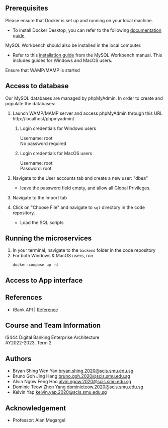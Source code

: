## Prerequisites

Please ensure that Docker is set up and running on your local machine.

- To install Docker Desktop, you can refer to the following [documentation guide](https://docs.google.com/document/d/1hSqhVbgbclf-eOvBx5BQhaTJHxbUSUN4wZTrLNUMyUk/edit#heading=h.xz50kzoisdio)

MySQL Workbench should also be installed in the local computer.

- Refer to this [installation guide](https://dev.mysql.com/doc/workbench/en/wb-installing.html) from the MySQL Workbench manual. This includes guides for Windows and MacOS users.

Ensure that WAMP/MAMP is started

## Access to database

Our MySQL databases are managed by phpMyAdmin. In order to create and populate the databases:

1.  Launch WAMP/MAMP server and access phpMyAdmin through this URL http://localhost/phpmyadmin/

    1. Login credentials for Windows users

       Username: root<br>
       No password required<br>

    2. Login credentials for MacOS users

       Username: root<br>
       Password: root<br>

2.  Navigate to the User accounts tab and create a new user: "dbea"

    - leave the password field empty, and allow all Global Privileges.

3.  Navigate to the Import tab

4.  Click on "Choose File" and navigate to `sql` directory in the code repository.

    - Load the SQL scripts

## Running the microservices

1.  In your terminal, navigate to the `backend` folder in the code repository
2.  For both Windows & MacOS users, run
    ```
    docker-compose up -d
    ```

## Access to App interface

## References

- tBank API | [Reference](http://tbankonline.com/SMUtBank_API_Help/API%20Documentation.html)

## Course and Team Information

IS444 Digital Banking Enterprise Architecture<br>
AY2022-2023, Term 2<br>

## Authors

- Bryan Shing Wen Yan bryan.shing.2020@scis.smu.edu.sg<br>
- Bruno Goh Jing Hang bruno.goh.2020@scis.smu.edu.sg<br>
- Alvin Ngow Feng Hao alvin.ngow.2020@scis.smu.edu.sg<br>
- Dominic Teow Zhen Yang dominicteow.2020@scis.smu.edu.sg<br>
- Kelvin Yap kelvin.yap.2020@scis.smu.edu.sg

## Acknowledgement

- Professor: Alan Megargel
